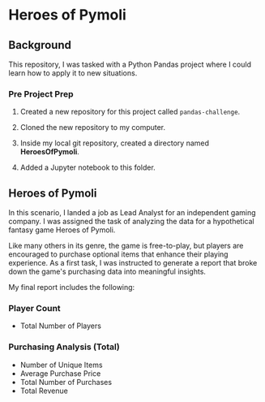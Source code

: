 # Heroes of Pymoli

## Background

This repository, I was tasked with a Python Pandas project where I could learn how to apply it to new situations. 

### Pre Project Prep

1. Created a new repository for this project called `pandas-challenge`.

2. Cloned the new repository to my computer.

3. Inside my local git repository, created a directory named **HeroesOfPymoli**.

4. Added a Jupyter notebook to this folder.

## Heroes of Pymoli

In this scenario, I landed a job as Lead Analyst for an independent gaming company. I was assigned the task of analyzing the data for a hypothetical fantasy game Heroes of Pymoli.

Like many others in its genre, the game is free-to-play, but players are encouraged to purchase optional items that enhance their playing experience. As a first task, I was instructed to generate a report that broke down the game's purchasing data into meaningful insights.

My final report includes the following:
### Player Count

* Total Number of Players

### Purchasing Analysis (Total)

* Number of Unique Items
* Average Purchase Price
* Total Number of Purchases
* Total Revenue
